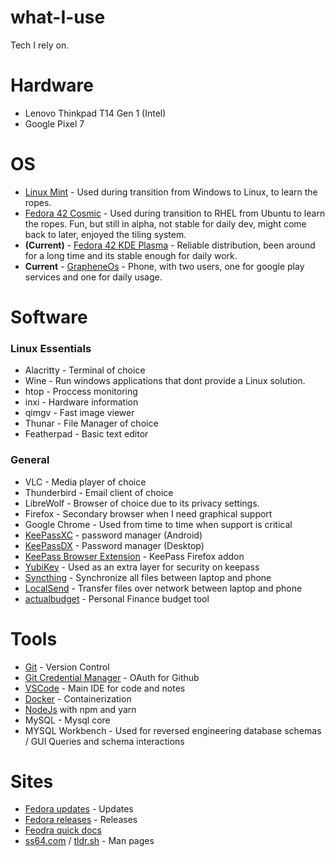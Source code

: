# what-I-use

Tech I rely on.

# Hardware
- Lenovo Thinkpad T14 Gen 1 (Intel)
- Google Pixel 7

# OS
- [Linux Mint](https://linuxmint.com/) - Used during transition from Windows to Linux, to learn the ropes.
- [Fedora 42 Cosmic](https://docs.fedoraproject.org/en-US/fedora/latest/release-notes/desktop/#fedora-cosmic-spin) - Used during transition to RHEL from Ubuntu to learn the ropes. Fun, but still in alpha, not stable for daily dev, might come back to later, enjoyed the tiling system.
- **(Current)** - [Fedora 42 KDE Plasma](https://docs.fedoraproject.org/en-US/kde/) - Reliable distribution, been around for a long time and its stable enough for daily work.
- **Current** - [GrapheneOs](https://grapheneos.org/) - Phone, with two users, one for google play services and one for daily usage.

# Software
### Linux Essentials
- Alacritty - Terminal of choice
- Wine - Run windows applications that dont provide a Linux solution.
- htop - Proccess monitoring
- inxi - Hardware information
- qimgv - Fast image viewer
- Thunar - File Manager of choice
- Featherpad - Basic text editor

### General
- VLC - Media player of choice
- Thunderbird - Email client of choice
- LibreWolf - Browser of choice due to its privacy settings.
- Firefox - Secondary browser when I need graphical support
- Google Chrome - Used from time to time when support is critical
- [KeePassXC](https://github.com/Kunzisoft/KeePassDX) - password manager (Android)
- [KeePassDX](https://github.com/keepassxreboot/keepassxc) - Password manager (Desktop)
- [KeePass Browser Extension](https://addons.mozilla.org/en-US/firefox/addon/keepassxc-browser/?utm_source=addons.mozilla.org&utm_medium=referral&utm_content=search) - KeePass Firefox addon
- [YubiKey](https://www.yubico.com/no/product/yubikey-5-series/yubikey-5c-nfc/) - Used as an extra layer for security on keepass
- [Syncthing](https://github.com/syncthing/syncthing) - Synchronize all files between laptop and phone
- [LocalSend](https://github.com/localsend/localsend) - Transfer files over network between laptop and phone
- [actualbudget](https://github.com/actualbudget/actual) - Personal Finance budget tool

# Tools
- [Git](https://git-scm.com/) - Version Control
- [Git Credential Manager](https://github.com/git-ecosystem/git-credential-manager) - OAuth for Github
- [VSCode](https://code.visualstudio.com/) - Main IDE for code and notes
- [Docker](https://docs.fedoraproject.org/en-US/quick-docs/installing-docker/) - Containerization
- [NodeJs](https://nodejs.org/en) with npm and yarn
- MySQL - Mysql core
- MYSQL Workbench - Used for reversed engineering database schemas / GUI Queries and schema interactions

# Sites
- [Fedora updates](https://bodhi.fedoraproject.org/) - Updates
- [Fedora releases](https://bodhi.fedoraproject.org/releases/) - Releases
- [Feodra quick docs](https://docs.fedoraproject.org/en-US/quick-docs/)
- [ss64.com](https://ss64.com/) / [tldr.sh](https://tldr.sh/) - Man pages
